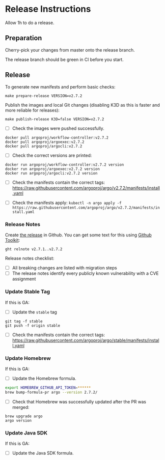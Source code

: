 # Release Instructions

Allow 1h to do a release.

## Preparation

Cherry-pick your changes from master onto the release branch.

The release branch should be green in CI before you start.

## Release

To generate new manifests and perform basic checks:

    make prepare-release VERSION=v2.7.2

Publish the images and local Git changes (disabling K3D as this is faster and more reliable for releases):

    make publish-release K3D=false VERSION=v2.7.2
    
* [ ] Check the images were pushed successfully.

```
docker pull argoproj/workflow-controller:v2.7.2
docker pull argoproj/argoexec:v2.7.2
docker pull argoproj/argocli:v2.7.2
```

* [ ] Check the correct versions are printed:

```
docker run argoproj/workflow-controller:v2.7.2 version
docker run argoproj/argoexec:v2.7.2 version
docker run argoproj/argocli:v2.7.2 version
```

* [ ] Check the manifests contain the correct tags: https://raw.githubusercontent.com/argoproj/argo/v2.7.2/manifests/install.yaml

* [ ] Check the manifests apply: `kubectl -n argo apply -f https://raw.githubusercontent.com/argoproj/argo/v2.7.2/manifests/install.yaml`

### Release Notes

Create [the release](https://github.com/argoproj/argo/releases) in Github. You can get some text for this using [Github Toolkit](https://github.com/alexec/github-toolkit):

    ght relnote v2.7.1..v2.7.2

Release notes checklist:

* [ ] All breaking changes are listed with migration steps
* [ ] The release notes identify every publicly known vulnerability with a CVE assignment 

### Update Stable Tag

If this is GA:

* [ ] Update the `stable` tag

```
git tag -f stable
git push -f origin stable
```

* [ ] Check the manifests contain the correct tags: https://raw.githubusercontent.com/argoproj/argo/stable/manifests/install.yaml

### Update Homebrew

If this is GA:

* [ ] Update the Homebrew formula.

```bash
export HOMEBREW_GITHUB_API_TOKEN=******
brew bump-formula-pr argo --version 2.7.2/
```

* [ ] Check that Homebrew was successfully updated after the PR was merged:
 
 ```
 brew upgrade argo
 argo version
 ```


### Update Java SDK

If this is GA:

* [ ] Update the Java SDK formula.


